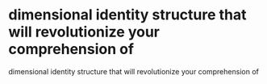 # dimensional identity structure that will revolutionize your comprehension of

dimensional identity structure that will revolutionize your comprehension of